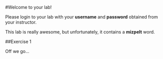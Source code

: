 #Welcome to your lab!

Please login to your lab with your **username** and **password** obtained from your instructor.

This lab is really awesome, but unfortunately, it contains a **mizpelt** word.

##Exercise 1

Off we go...
